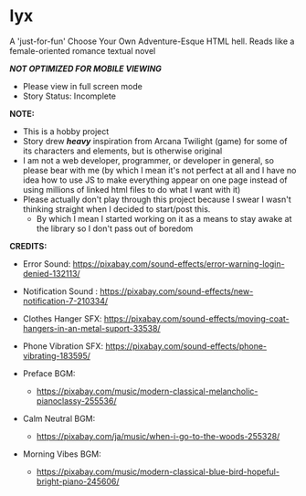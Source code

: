 # lyx
A 'just-for-fun' Choose Your Own Adventure-Esque HTML hell. Reads like a female-oriented romance textual novel

***NOT OPTIMIZED FOR MOBILE VIEWING***
- Please view in full screen mode
- Story Status: Incomplete

**NOTE:**
- This is a hobby project
- Story drew ***heavy*** inspiration from Arcana Twilight (game) for some of its characters and elements, but is otherwise original
- I am not a web developer, programmer, or developer in general, so please bear with me (by which I mean it's not perfect at all and I have no idea how to use JS to make everything appear on one page instead of using millions of linked html files to do what I want with it)
- Please actually don't play through this project because I swear I wasn't thinking straight when I decided to start/post this.
  - By which I mean I started working on it as a means to stay awake at the library so I don't pass out of boredom

**CREDITS:**
- Error Sound: https://pixabay.com/sound-effects/error-warning-login-denied-132113/ 
- Notification Sound : https://pixabay.com/sound-effects/new-notification-7-210334/
- Clothes Hanger SFX: https://pixabay.com/sound-effects/moving-coat-hangers-in-an-metal-suport-33538/
- Phone Vibration SFX: https://pixabay.com/sound-effects/phone-vibrating-183595/
  
- Preface BGM:
  - https://pixabay.com/music/modern-classical-melancholic-pianoclassy-255536/
- Calm Neutral BGM:
  - https://pixabay.com/ja/music/when-i-go-to-the-woods-255328/
- Morning Vibes BGM:
  - https://pixabay.com/music/modern-classical-blue-bird-hopeful-bright-piano-245606/ 
